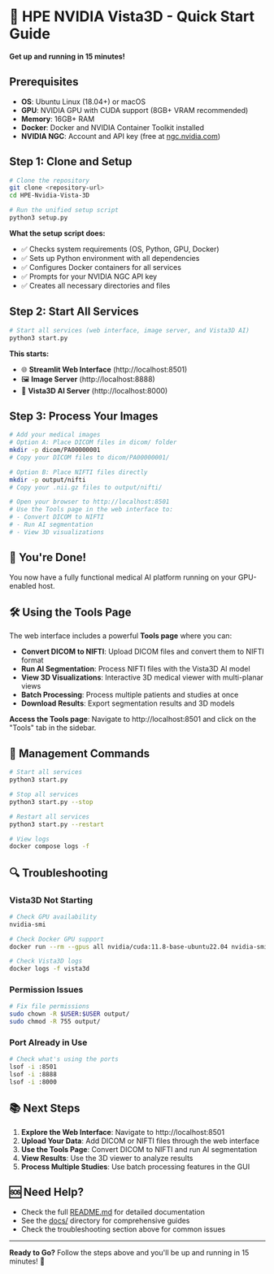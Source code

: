 # 🚀 HPE NVIDIA Vista3D - Quick Start Guide

**Get up and running in 15 minutes!**

## Prerequisites

- **OS**: Ubuntu Linux (18.04+) or macOS
- **GPU**: NVIDIA GPU with CUDA support (8GB+ VRAM recommended)
- **Memory**: 16GB+ RAM
- **Docker**: Docker and NVIDIA Container Toolkit installed
- **NVIDIA NGC**: Account and API key (free at [ngc.nvidia.com](https://ngc.nvidia.com/))

## Step 1: Clone and Setup

```bash
# Clone the repository
git clone <repository-url>
cd HPE-Nvidia-Vista-3D

# Run the unified setup script
python3 setup.py
```

**What the setup script does:**
- ✅ Checks system requirements (OS, Python, GPU, Docker)
- ✅ Sets up Python environment with all dependencies
- ✅ Configures Docker containers for all services
- ✅ Prompts for your NVIDIA NGC API key
- ✅ Creates all necessary directories and files

## Step 2: Start All Services

```bash
# Start all services (web interface, image server, and Vista3D AI)
python3 start.py
```

**This starts:**
- 🌐 **Streamlit Web Interface** (http://localhost:8501)
- 🖼️ **Image Server** (http://localhost:8888)
- 🧠 **Vista3D AI Server** (http://localhost:8000)

## Step 3: Process Your Images

```bash
# Add your medical images
# Option A: Place DICOM files in dicom/ folder
mkdir -p dicom/PA00000001
# Copy your DICOM files to dicom/PA00000001/

# Option B: Place NIFTI files directly
mkdir -p output/nifti
# Copy your .nii.gz files to output/nifti/

# Open your browser to http://localhost:8501
# Use the Tools page in the web interface to:
# - Convert DICOM to NIFTI
# - Run AI segmentation
# - View 3D visualizations
```

## 🎉 You're Done!

You now have a fully functional medical AI platform running on your GPU-enabled host.

## 🛠️ Using the Tools Page

The web interface includes a powerful **Tools page** where you can:

- **Convert DICOM to NIFTI**: Upload DICOM files and convert them to NIFTI format
- **Run AI Segmentation**: Process NIFTI files with the Vista3D AI model
- **View 3D Visualizations**: Interactive 3D medical viewer with multi-planar views
- **Batch Processing**: Process multiple patients and studies at once
- **Download Results**: Export segmentation results and 3D models

**Access the Tools page**: Navigate to http://localhost:8501 and click on the "Tools" tab in the sidebar.

## 🔧 Management Commands

```bash
# Start all services
python3 start.py

# Stop all services
python3 start.py --stop

# Restart all services
python3 start.py --restart

# View logs
docker compose logs -f
```

## 🔍 Troubleshooting

### Vista3D Not Starting
```bash
# Check GPU availability
nvidia-smi

# Check Docker GPU support
docker run --rm --gpus all nvidia/cuda:11.8-base-ubuntu22.04 nvidia-smi

# Check Vista3D logs
docker logs -f vista3d
```

### Permission Issues
```bash
# Fix file permissions
sudo chown -R $USER:$USER output/
sudo chmod -R 755 output/
```

### Port Already in Use
```bash
# Check what's using the ports
lsof -i :8501
lsof -i :8888
lsof -i :8000
```

## 📚 Next Steps

1. **Explore the Web Interface**: Navigate to http://localhost:8501
2. **Upload Your Data**: Add DICOM or NIFTI files through the web interface
3. **Use the Tools Page**: Convert DICOM to NIFTI and run AI segmentation
4. **View Results**: Use the 3D viewer to analyze results
5. **Process Multiple Studies**: Use batch processing features in the GUI

## 🆘 Need Help?

- Check the full [README.md](README.md) for detailed documentation
- See the [docs/](docs/) directory for comprehensive guides
- Check the troubleshooting section above for common issues

---

**Ready to Go?** Follow the steps above and you'll be up and running in 15 minutes! 🚀
